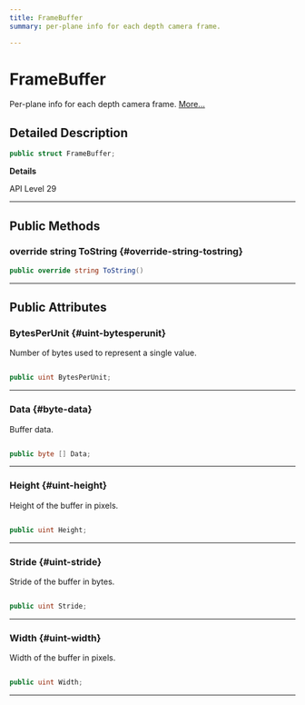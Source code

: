 ```yaml
---
title: FrameBuffer
summary: per-plane info for each depth camera frame. 

---
```


# FrameBuffer




Per-plane info for each depth camera frame.   [More...](#detailed-description)  




## Detailed Description

```csharp
public struct FrameBuffer; 
```


**Details**

API Level 29





-----------



## Public Methods

### override string ToString {#override-string-tostring}

```csharp
public override string ToString()
```






-----------

## Public Attributes

### BytesPerUnit {#uint-bytesperunit}

Number of bytes used to represent a single value. 

```csharp

public uint BytesPerUnit;

```






-----------

### Data {#byte-data}

Buffer data. 

```csharp

public byte [] Data;

```






-----------

### Height {#uint-height}

Height of the buffer in pixels. 

```csharp

public uint Height;

```






-----------

### Stride {#uint-stride}

Stride of the buffer in bytes. 

```csharp

public uint Stride;

```






-----------

### Width {#uint-width}

Width of the buffer in pixels. 

```csharp

public uint Width;

```






-----------


